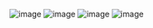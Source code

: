 ![image](https://github.com/viktordanchev/ConsoleGames-CSharp/assets/115632936/3e387fdd-9526-4259-adbf-5ab34d4d706f)
![image](https://github.com/viktordanchev/ConsoleGames-CSharp/assets/115632936/83bd6a19-f308-474d-b0b6-c3d7c62a1ce6)
![image](https://github.com/viktordanchev/ConsoleGames-CSharp/assets/115632936/5939ce06-6832-41d1-b7b5-77ad497491ea)
![image](https://github.com/viktordanchev/ConsoleGames-CSharp/assets/115632936/871086fa-513c-4cc3-b179-e74765aa8925)